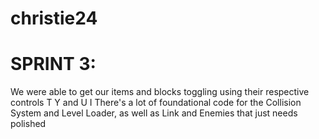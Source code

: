 # christie24
# SPRINT 3: 
We were able to get our items and blocks toggling using their respective controls T Y and U I
There's a lot of foundational code for the Collision System and Level Loader, as well as Link and Enemies that just needs polished

